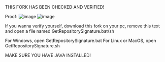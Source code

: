 THIS FORK HAS BEEN CHECKED AND VERIFIED!

Proof:
![image](https://user-images.githubusercontent.com/86261006/200160419-1b8be956-cc10-446c-8842-a17369b7d769.png)
![image](https://user-images.githubusercontent.com/86261006/200160437-80f602a0-3ee7-452d-a555-924d34211c03.png)

If you wanna verify yourself, download this fork on your pc, remove this text and open a file named GetRepositorySignature.bat/sh

For Windows, open GetRepositorySignature.bat
For Linux or MacOS, open GetRepositorySignature.sh

MAKE SURE YOU HAVE JAVA INSTALLED!
